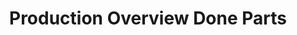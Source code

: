 ---
layout: article
title: Production Overview Done Parts
description: 
  - This template offers an overview of how many parts have already been produced and compares them with the order quantity. In addition, the OEE value is displayed, some meta information about the order and possibly downtime.
lang: cn
weight: 1000
isDraft: true
ref: Production-Overview-Done-Parts_CN
category:
  - Production
  - Lean Management
  - OEE
image: Production-Overview-Done-Parts_CN.png
image_thumbnail: Production-Overview-Done-Parts_CN_thumbnail.png
download: Production-Overview-Done-Parts_CN.pbmx
overview_description:
overview_benefits:
overview_data_sources:
---